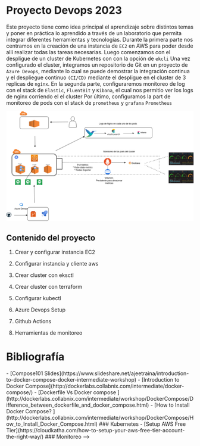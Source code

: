 # Proyecto Devops 2023


Este proyecto tiene como idea principal el aprendizaje sobre distintos temas y poner en práctica lo aprendido a través de un laboratorio que permita integrar diferentes herramientas y tecnologías.
Durante la  primera parte nos centramos en la creación de una instancia de `EC2` en AWS para poder desde allí realizar todas las tareas necesarias. 
Luego comenzamos con el despligue de un cluster de Kubernetes con con la opción de `ekcli`
Una vez configurado el cluster, integramos un repositorio de Git en un proyecto de `Azure Devops`, mediante lo cual se puede demostrar la integración continua y el despliegue continuo `(CI/CD)` mediante el despligue en el cluster de 3 replicas de `nginx`.
En la segunda parte, configuraremos monitoreo de log con el stack de  `Elastic`, `FluentBit` y `Kibana`, el cual nos permitio ver los logs de nginx corriendo el el cluster 
Por último, configuramos la part de monitoreo de pods con el stack de `prometheus` y `grafana` `Prometheus`



![arquitectura](img/arquitecture.png)

## Contenido del proyecto

1. Crear y configurar instancia EC2

2. Configurar instancia y cliente aws

3. Crear cluster con eksctl

4. Crear cluster con terraform

5. Configurar kubectl

6. Azure Devops Setup

7. Github Actions

8. Herramientas de monitoreo


# Bibliografía

<!-- #  Docker Compose Examples // -->

<!-->
- [Compose101 Slides](https://www.slideshare.net/ajeetraina/introduction-to-docker-compose-docker-intermediate-workshop)
- [Introduction to Docker Compose](http://dockerlabs.collabnix.com/intermediate/docker-compose/)
- [Dockerfile Vs Docker compose ](http://dockerlabs.collabnix.com/intermediate/workshop/DockerCompose/Difference_between_dockerfile_and_docker_compose.html)
- [How to Install Docker Compose? ](http://dockerlabs.collabnix.com/intermediate/workshop/DockerCompose/How_to_Install_Docker_Compose.html)

### Kubernetes
- [Setup AWS Free Tier](https://cloudkatha.com/how-to-setup-your-aws-free-tier-account-the-right-way/)

### Monitoreo
-->
